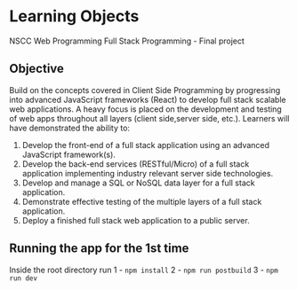 # Learning Objects
NSCC Web Programming 
Full Stack Programming - Final project 

## Objective
Build on the concepts covered in Client Side Programming by progressing into advanced JavaScript frameworks (React) to develop full stack scalable web applications. A heavy focus is placed on the development and testing of web apps throughout all layers (client side,server side, etc.). Learners will have demonstrated the ability to:
1. Develop the front-end of a full stack application using an advanced JavaScript framework(s).
2. Develop the back-end services (RESTful/Micro) of a full stack application implementing industry relevant server side technologies.
3. Develop and manage a SQL or NoSQL data layer for a full stack application.
4. Demonstrate effective testing of the multiple layers of a full stack application.
5. Deploy a finished full stack web application to a public server.

## Running the app for the 1st time
Inside the root directory run
1 - `npm install`
2 - `npm run postbuild`
3 - `npm run dev`